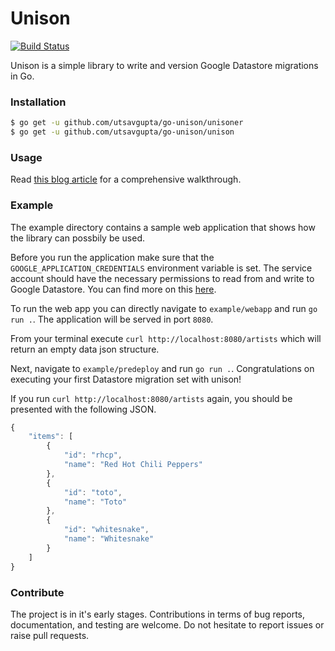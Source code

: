 # Unison
[![Build Status](https://travis-ci.com/utsavgupta/go-unison.svg?branch=master)](https://travis-ci.com/utsavgupta/go-unison)

Unison is a simple library to write and version Google Datastore migrations in Go.

### Installation

```bash
$ go get -u github.com/utsavgupta/go-unison/unisoner
$ go get -u github.com/utsavgupta/go-unison/unison
```

### Usage

Read [this blog article](https://utsavgupta.in/blog/unison-datastore-migration-go/) for a comprehensive walkthrough.

### Example

The example directory contains a sample web application that shows how the library can possbily be used.

Before you run the application make sure that the `GOOGLE_APPLICATION_CREDENTIALS` environment variable is set. The service account should have the necessary permissions to read from and write to Google Datastore. You can find more on this [here](https://cloud.google.com/docs/authentication/production).

To run the web app you can directly navigate to `example/webapp` and run `go run .`. The application will be served in port `8080`.

From your terminal execute `curl http://localhost:8080/artists` which will return an empty data json structure.

Next, navigate to `example/predeploy` and run `go run .`. Congratulations on executing your first Datastore migration set with unison!

If you run `curl http://localhost:8080/artists` again, you should be presented with the following JSON.

```Javascript
{
    "items": [
        {
            "id": "rhcp",
            "name": "Red Hot Chili Peppers"
        },
        {
            "id": "toto",
            "name": "Toto"
        },
        {
            "id": "whitesnake",
            "name": "Whitesnake"
        }
    ]
}
```

### Contribute

The project is in it's early stages. Contributions in terms of bug reports, documentation, and testing are welcome. Do not hesitate to report issues or raise pull requests.